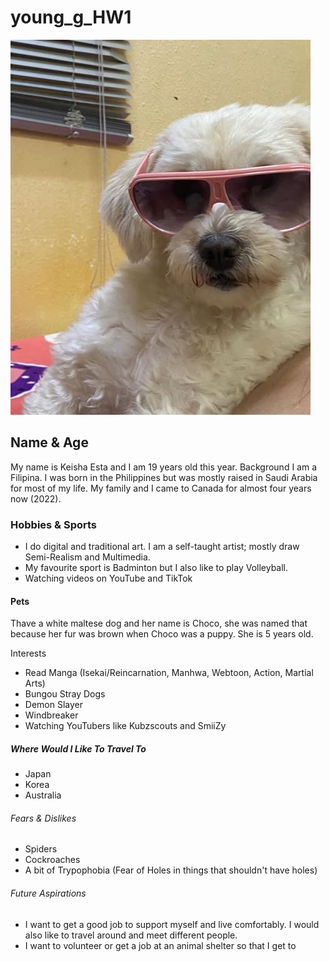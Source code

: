 # young_g_HW1 

![KEISHA ESTA](/images/choco.jpg)
## Name & Age
My name is Keisha Esta and I am 19 years old this year.
Background
I am a Filipina. I was born in the Philippines but was mostly raised in Saudi Arabia for most of my life. My family and I came to Canada for almost four years now (2022).

### Hobbies & Sports
- I do digital and traditional art. I am a self-taught artist; mostly draw Semi-Realism and Multimedia.
- My favourite sport is Badminton but I also like to play Volleyball.
- Watching videos on YouTube and TikTok

#### Pets
Thave a white maltese dog and her name is Choco, she was named that because her fur was brown when Choco was a puppy. She is 5 years old.

Interests
- Read Manga (Isekai/Reincarnation, Manhwa, Webtoon, Action,
Martial Arts)
- Bungou Stray Dogs
- Demon Slayer
- Windbreaker
- Watching YouTubers like Kubzscouts and SmiiZy

##### Where Would I Like To Travel To
- Japan
- Korea
- Australia

###### Fears & Dislikes
- Spiders
- Cockroaches
- A bit of Trypophobia (Fear of Holes in things that shouldn't have holes)

###### Future Aspirations
- I want to get a good job to support myself and live comfortably. I would also like to travel around and meet different people.
- I want to volunteer or get a job at an animal shelter so that I get to